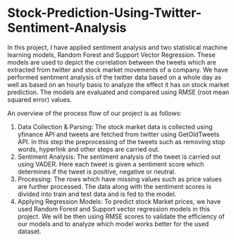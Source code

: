 # Stock-Prediction-Using-Twitter-Sentiment-Analysis

In this project, I have applied sentiment analysis and two statistical machine learning
models, Random Forest and Support Vector Regression. These models are used to depict the
correlation between the tweets which are extracted from twitter and stock market movements of a
company. We have performed sentiment analysis of the twitter data based on a whole day as well
as based on an hourly basis to analyze the effect it has on stock market prediction. The models are
evaluated and compared using RMSE (root mean squared error) values.

An overview of the process flow of our project is as follows:
1. Data Collection & Parsing: The stock market data is collected using yfinance API and
tweets are fetched from twitter using GetOldTweets API. In this step the preprocessing of
the tweets such as removing stop words, hyperlink and other steps are carried out.
2. Sentiment Analysis: The sentiment analysis of the tweet is carried out using VADER. Here
each tweet is given a sentiment score which determines if the tweet is positive, negative or
neutral.
3. Processing: The rows which have missing values such as price values are further processed.
The data along with the sentiment scores is divided into train and test data and is fed to the
model.
4. Applying Regression Models: To predict stock Market prices, we have used Random
Forest and Support vector regression models in this project. We will be then using RMSE
scores to validate the efficiency of our models and to analyze which model works better
for the used dataset.


